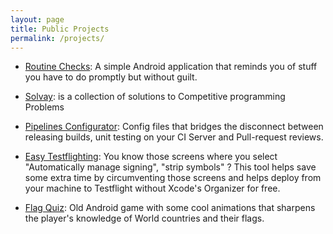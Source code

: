 ```yaml
---
layout: page
title: Public Projects
permalink: /projects/
---
```


* [Routine Checks](https://github.com/JohnItoo/RoutineChekks):  A simple Android application that reminds you of stuff you have to do promptly but without guilt.

* [Solvay](https://github.com/JohnItoo/Solvay): is a collection of solutions to Competitive programming Problems

* [Pipelines Configurator](https://github.com/ian-whitestone/CottaCush/AndroidPipelinesConfig): Config files that bridges the disconnect between releasing builds, unit testing on your CI Server and Pull-request reviews.

* [Easy Testflighting](https://github.com/JohnItoo/easy-test-flighting):  You know those screens where you select "Automatically manage signing", "strip symbols" ?
    This tool helps save some extra time by circumventing those screens and helps deploy from your machine to Testflight without Xcode's Organizer for free.

* [Flag Quiz](https://github.com/JohnItoo/flag-down): Old Android game with some cool animations that sharpens the player's knowledge of World countries and their flags.

